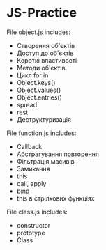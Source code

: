 # JS-Practice
File object.js includes:
- Створення об'єктів
- Доступ до об'єктів
- Короткі властивості
- Методи об'єктів
- Цикл for in
- Object.keys()
- Object.values()
- Object.entries()
- spread
- rest
- Деструктуризація

File function.js includes:
- Callback
- Абстрагування повторення
- Фільтрація масивів
- Замикання
- this
- call, apply
- bind
- this в стрілкових функціях

File class.js includes:
- constructor
- prototype
- Class

